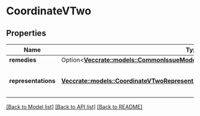 # CoordinateVTwo

## Properties

Name | Type | Description | Notes
------------ | ------------- | ------------- | -------------
**remedies** | Option<[**Vec<crate::models::CommonIssueModelAttributesCoordinatesInnerRemediesInner>**](CommonIssueModel_attributes_coordinates_inner_remedies_inner.md)> |  | [optional]
**representations** | [**Vec<crate::models::CoordinateVTwoRepresentationsInner>**](CoordinateVTwo_representations_inner.md) | The affected versions of this vulnerability. | 

[[Back to Model list]](../README.md#documentation-for-models) [[Back to API list]](../README.md#documentation-for-api-endpoints) [[Back to README]](../README.md)


